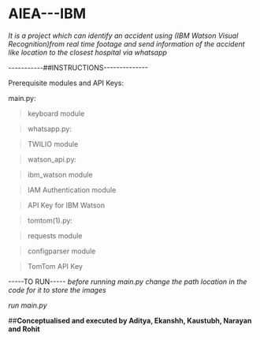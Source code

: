 # AIEA---IBM
*It is a project which can identify an accident using (IBM Watson Visual Recognition)from real time footage and send information of the accident like location to the closest hospital via whatsapp*

-----------##INSTRUCTIONS--------------

Prerequisite modules and  API Keys:

main.py:<br />
> keyboard module<br />

> whatsapp.py:<br />

> TWILIO module<br />

> watson_api.py:<br />

> ibm_watson module<br />

> IAM Authentication module<br />

> API Key for IBM Watson<br />

> tomtom(1).py:<br />

> requests module<br />

> configparser module<br />

> TomTom API Key<br />

-----TO RUN-----
*before running main.py change the path location in the code for it to store the images*

*run main.py*


##**Conceptualised and executed by Aditya, Ekanshh, Kaustubh, Narayan and Rohit**
